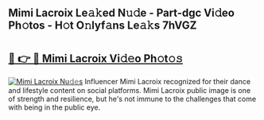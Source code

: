 ## Mimi Lacroix Le𝚊𝚔ed N𝚞𝚍e - Part-dgc Vi𝚍eo Ph𝚘tos - H𝚘t O𝚗lyf𝚊ns Le𝚊𝚔s 7hVGZ

# <h2><a href="http://hf050o0.feru.top/?c=Mimi+Lacroix">🔗 👉 🔴 Mimi Lacroix Vi𝚍𝚎o Ph𝚘t𝚘𝚜</a></h2>

[![Mimi Lacroix Nu𝚍𝚎s](https://i.imgur.com/0TWrTi3.gif)](http://hf050o0.feru.top/?c=Mimi+Lacroix)
Influencer Mimi Lacroix recognized for their dance and lifestyle content on social platforms. Mimi Lacroix public image is one of strength and resilience, but he's not immune to the challenges that come with being in the public eye. 
